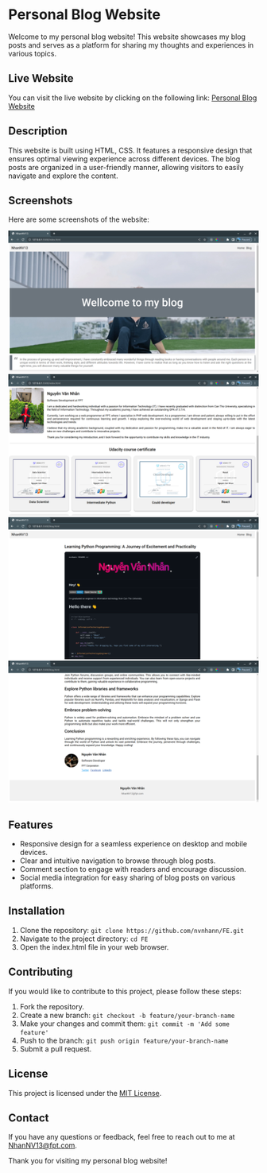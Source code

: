 # Personal Blog Website

Welcome to my personal blog website! This website showcases my blog posts and serves as a platform for sharing my thoughts and experiences in various topics.

## Live Website

You can visit the live website by clicking on the following link: [Personal Blog Website](https://nvnhann.github.io/FE/)

## Description

This website is built using HTML, CSS. It features a responsive design that ensures optimal viewing experience across different devices. The blog posts are organized in a user-friendly manner, allowing visitors to easily navigate and explore the content.

## Screenshots

Here are some screenshots of the website:

![Screenshot 1](./assets/images/1.png)
![Screenshot 2](./assets/images/2.png)
![Screenshot 3](./assets/images/3.png)
![Screenshot 4](./assets/images/4.png)

## Features

- Responsive design for a seamless experience on desktop and mobile devices.
- Clear and intuitive navigation to browse through blog posts.
- Comment section to engage with readers and encourage discussion.
- Social media integration for easy sharing of blog posts on various platforms.

## Installation

1. Clone the repository: `git clone https://github.com/nvnhann/FE.git`
2. Navigate to the project directory: `cd FE`
3. Open the index.html file in your web browser.

## Contributing

If you would like to contribute to this project, please follow these steps:

1. Fork the repository.
2. Create a new branch: `git checkout -b feature/your-branch-name`
3. Make your changes and commit them: `git commit -m 'Add some feature'`
4. Push to the branch: `git push origin feature/your-branch-name`
5. Submit a pull request.

## License

This project is licensed under the [MIT License](LICENSE).

## Contact

If you have any questions or feedback, feel free to reach out to me at [NhanNV13@fpt.com](mailto:NhanNV13@fpt.com).

Thank you for visiting my personal blog website!

